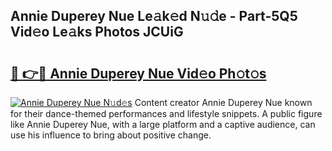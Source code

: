 ## Annie Duperey Nue Le𝚊k𝚎d N𝚞𝚍e - Part-5Q5 Vid𝚎o Le𝚊ks Photos JCUiG

# <h2><a href="http://fb5j6es.evod.top/?m=Annie+Duperey+Nue">🔗 👉🔴 Annie Duperey Nue Vid𝚎o Ph𝚘t𝚘s</a></h2>

[![Annie Duperey Nue N𝚞d𝚎s](https://i.imgur.com/8V9OHl7.gif)](http://fb5j6es.evod.top/?m=Annie+Duperey+Nue)
Content creator Annie Duperey Nue known for their dance-themed performances and lifestyle snippets. A public figure like Annie Duperey Nue, with a large platform and a captive audience, can use his influence to bring about positive change. 

